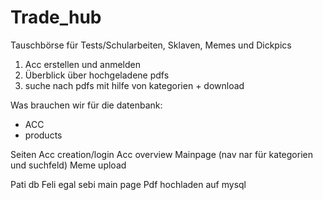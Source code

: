 # Trade_hub
Tauschbörse für Tests/Schularbeiten, Sklaven, Memes und Dickpics
1. Acc erstellen und anmelden
2. Überblick über hochgeladene pdfs
3. suche nach pdfs mit hilfe von kategorien + download



Was brauchen wir für die datenbank:
 - ACC
 - products

Seiten
 Acc creation/login
 Acc overview
 Mainpage (nav nar für kategorien und suchfeld)
 Meme upload
 
 Pati db
 Feli egal
 sebi main page
 Pdf hochladen auf mysql
 
 
